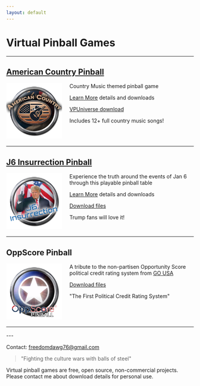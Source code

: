 ```yaml
---
layout: default
---
```



# Virtual Pinball Games

---

## [American Country Pinball](./american_country.html) ##

<img src="/assets/images/American Country Wheel.png" width="150" style="display:inline-block; margin: 0 20px 20px 0; float: left" />



Country Music themed pinball game 

[Learn More](./american_country.html) details and downloads

[VPUniverse download](https://vpuniverse.com/files/file/18381-american-country-vpx/)

Includes 12+ full country music songs!

<hr style="clear: left" />


## [J6 Insurrection Pinball](./j6insurrection_pinball.html) ##

<img src="/assets/images/J6 Insurrection.png" width="150"  style="display:inline-block; margin: 0 20px 20px 0; float: left" />

Experience the truth around the events of Jan 6 through this playable pinball table 

[Learn More](./j6insurrection_pinball.html) details and downloads

[Download files](https://drive.google.com/open?id=1-4TTwENX0uT4GfNnp1fkNy2gPNb6QrIf&usp=drive_fs)

Trump fans will love it!

<hr style="clear: left" />


## OppScore Pinball

<img src="/assets/images/OppScore Pinball.png" width="150" style="display:inline-block; margin: 0 20px 20px 0; float: left" />

A tribute to the non-partisen Opportunity Score political credit rating system from [GO USA](https://go-usa.us/)

[Download files](https://drive.google.com/open?id=1-NqXJGA4vKT2guQFSnyx8PZGBr89Swn1&usp=drive_fs)

"The First Political Credit Rating System"


<hr style="clear: left" />
---

Contact: [freedomdawg76@gmail.com](mailto:freedomdawg76@gmail.com)


> "Fighting the culture wars with balls of steel"


Virtual pinball games are free, open source, non-commercial projects. Please contact me about download details for personal use.